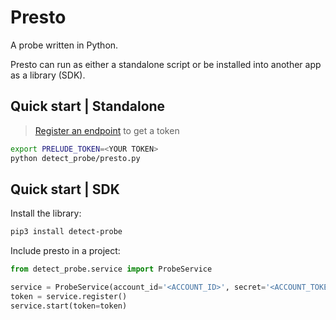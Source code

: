 # Presto

A probe written in Python. 

Presto can run as either a standalone script or be installed into another app as a library (SDK). 

## Quick start | Standalone

> [Register an endpoint](https://docs.prelude.org/docs/probes#registering-endpoints) to get a token

```bash
export PRELUDE_TOKEN=<YOUR TOKEN>
python detect_probe/presto.py
```

## Quick start | SDK

Install the library:
```bash
pip3 install detect-probe
```

Include presto in a project:

```python
from detect_probe.service import ProbeService

service = ProbeService(account_id='<ACCOUNT_ID>', secret='<ACCOUNT_TOKEN>')
token = service.register()
service.start(token=token)
```
